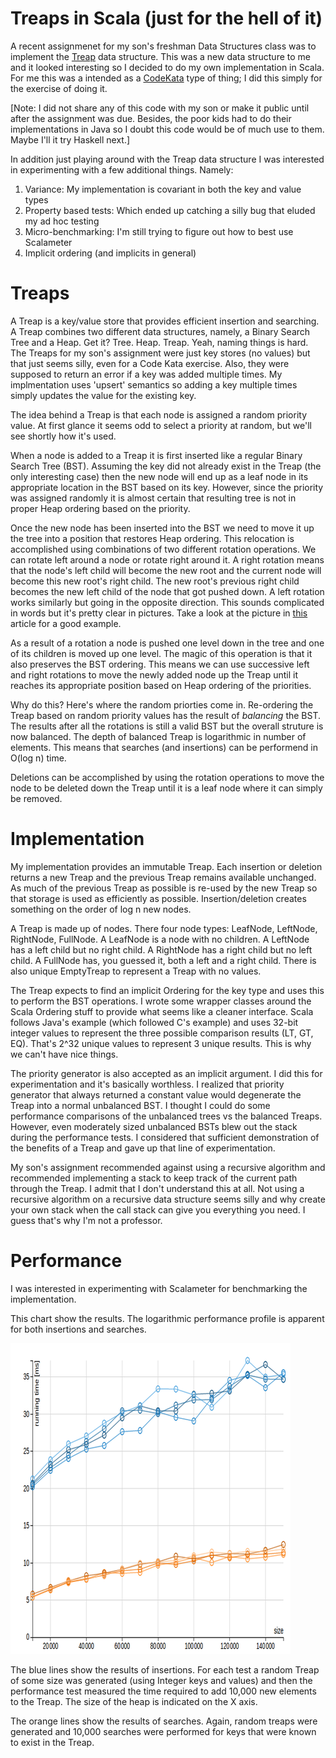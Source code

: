 Treaps in Scala (just for the hell of it)
=========================================

A recent assignmenet for my son's freshman Data Structures class was
to implement the [Treap](https://en.wikipedia.org/wiki/Treap) data
structure.  This was a new data structure to me and it looked
interesting so I decided to do my own implementation in Scala.  For me
this was a intended as a [CodeKata](http://codekata.com/) type of
thing; I did this simply for the exercise of doing it.

[Note: I did not share any of this code with my son or make it public until after the assignment was due.
Besides, the poor kids had to do their implementations in Java so I doubt this code would be of much
use to them. Maybe I'll it try Haskell next.]

In addition just playing around with the Treap data structure I was
interested in experimenting with a few additional things. Namely:

1. Variance:  My implementation is covariant in both the key and value types
2. Property based tests:  Which ended up catching a silly bug that eluded my ad hoc testing
3. Micro-benchmarking:  I'm still trying to figure out how to best use Scalameter
4. Implicit ordering (and implicits in general)


Treaps
======

A Treap is a key/value store that provides efficient insertion and
searching. A Treap combines two different data structures, namely, a
Binary Search Tree and a Heap.  Get it? Tree. Heap. Treap. Yeah,
naming things is hard. The Treaps for my son's assignment were just
key stores (no values) but that just seems silly, even for a Code Kata
exercise. Also, they were supposed to return an error if a key was
added multiple times. My implmentation uses 'upsert' semantics so
adding a key multiple times simply updates the value for the existing
key.

The idea behind a Treap is that each node is assigned a random
priority value.  At first glance it seems odd to select a priority at
random, but we'll see shortly how it's used.

When a node is added to a Treap it is first inserted like a regular
Binary Search Tree (BST). Assuming the key did not already exist in
the Treap (the only interesting case) then the new node will end up as
a leaf node in its appropriate location in the BST based on its
key. However, since the priority was assigned randomly it is almost
certain that resulting tree is not in proper Heap ordering based on
the priority.

Once the new node has been inserted into the BST we need to move it up
the tree into a position that restores Heap ordering. This relocation
is accomplished using combinations of two different rotation
operations. We can rotate left around a node or rotate right around
it. A right rotation means that the node's left child will become the
new root and the current node will become this new root's right
child. The new root's previous right child becomes the new left child
of the node that got pushed down. A left rotation works similarly but
going in the opposite direction. This sounds complicated in words but
it's pretty clear in pictures.  Take a look at the picture in
[this](http://pavpanchekha.com/blog/treap.html) article for a good
example.

As a result of a rotation a node is pushed one level down in the tree
and one of its children is moved up one level. The magic of this
operation is that it also preserves the BST ordering. This means we
can use successive left and right rotations to move the newly added
node up the Treap until it reaches its appropriate position based on
Heap ordering of the priorities.

Why do this? Here's where the random priorties come in. Re-ordering
the Treap based on random priority values has the result of
_balancing_ the BST. The results after all the rotations is still a
valid BST but the overall struture is now balanced. The depth of
balanced Treap is logarithmic in number of elements. This means that
searches (and insertions) can be performend in O(log n) time.

Deletions can be accomplished by using the rotation operations to move
the node to be deleted down the Treap until it is a leaf node where it
can simply be removed.

Implementation
==============

My implementation provides an immutable Treap. Each insertion or
deletion returns a new Treap and the previous Treap remains available
unchanged. As much of the previous Treap as possible is re-used by the
new Treap so that storage is used as efficiently as
possible. Insertion/deletion creates something on the order of log n
new nodes.

A Treap is made up of nodes. There four node types: LeafNode,
LeftNode, RightNode, FullNode. A LeafNode is a node with no
children. A LeftNode has a left child but no right child. A RightNode
has a right child but no left child. A FullNode has, you guessed it,
both a left and a right child. There is also unique EmptyTreap to
represent a Treap with no values.

The Treap expects to find an implicit Ordering for the key type and
uses this to perform the BST operations. I wrote some wrapper classes
around the Scala Ordering stuff to provide what seems like a cleaner
interface. Scala follows Java's example (which followed C's example)
and uses 32-bit integer values to represent the three possible
comparison results (LT, GT, EQ). That's 2^32 unique values to
represent 3 unique results. This is why we can't have nice things.

The priority generator is also accepted as an implicit argument. I did
this for experimentation and it's basically worthless. I realized that
priority generator that always returned a constant value would
degenerate the Treap into a normal unbalanced BST. I thought I could
do some performance comparisons of the unbalanced trees vs the
balanced Treaps. However, even moderately sized unbalanced BSTs blew
out the stack during the performance tests. I considered that
sufficient demonstration of the benefits of a Treap and gave up that
line of experimentation.

My son's assignment recommended against using a recursive algorithm
and recommended implementing a stack to keep track of the current path
through the Treap. I admit that I don't understand this at all. Not
using a recursive algorithm on a recursive data structure seems silly
and why create your own stack when the call stack can give you
everything you need. I guess that's why I'm not a professor.

Performance
===========

I was interested in experimenting with Scalameter for benchmarking the
implementation.

This chart show the results. The logarithmic performance profile is
apparent for both insertions and searches.

![Treap performance](charts/PerfChart.png)

The blue lines show the results of insertions. For each test a random
Treap of some size was generated (using Integer keys and values) and
then the performance test measured the time required to add 10,000 new
elements to the Treap. The size of the heap is indicated on the X
axis.

The orange lines show the results of searches. Again, random treaps
were generated and 10,000 searches were performed for keys that were
known to exist in the Treap.



